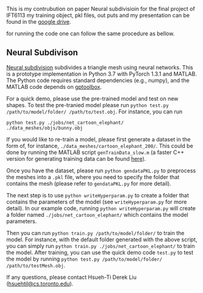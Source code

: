 This is my contrubution on paper Neural subdivisioin for the final project of IFT6113
my training object, pkl files, out puts and my presentation can be found in the [google drive](https://drive.google.com/drive/folders/1ZwhhVmf0KjzZyn4vZDm3L2DPtZCrybvK?usp=sharing).

for running the code one can follow the same procedure as bellow.


## Neural Subdivison
 
[Neural subdivision](https://www.dgp.toronto.edu/projects/neural-subdivision/) subdivides a triangle mesh using neural networks. This is a prototype implementation in Python 3.7  with PyTorch 1.3.1 and MATLAB. The Python code requires standard dependencies (e.g., numpy), and the MATLAB code depends on [gptoolbox](https://github.com/alecjacobson/gptoolbox).

For a quick demo, please use the pre-trained model and test on new shapes. To test the pre-tranied model please run `python test.py /path/to/model/folder/ /path/to/test.obj`. For instance, you can run
```
python test.py ./jobs/net_cartoon_elephant/ ./data_meshes/objs/bunny.obj
```

If you would like to re-train a model, please first generate a dataset in the form of, for instance, `./data_meshes/cartoon_elephant_200/`. This could be done by running the MATLAB script `genTrainData_slow.m` (a faster C++ version for generating training data can be found [here](https://github.com/HTDerekLiu/surface_multigrid_code/tree/main/09_random_subdiv_remesh)).

Once you have the dataset, please run `python gendataPKL.py` to preprocess the meshes into a `.pkl` file, where you need to specify the folder that contains the mesh (please refer to `gendataPKL.py` for more detail).

The next step is to use `python writeHyperparam.py` to create a folder that contains the parameters of the model (see `writeHyperparam.py` for more detail). In our example code, running `python writeHyperparam.py` will create a folder named `./jobs/net_cartoon_elephant/` which contains the model parameters.

Then you can run `python train.py /path/to/model/folder/` to train the model. For instance, with the default folder generated with the above script, you can simply run `python train.py ./jobs/net_cartoon_elephant/` to train the model. After training, you can use the quick demo code `test.py` to test the model by running `python test.py /path/to/model/folder/ /path/to/testMesh.obj`.

If any questions, please contact Hsueh-Ti Derek Liu (hsuehtil@cs.toronto.edu). 
